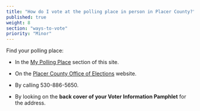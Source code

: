 ```yaml
---
title: "How do I vote at the polling place in person in Placer County?"
published: true
weight: 8
section: "ways-to-vote"
priority: "Minor"
---
```


Find your polling place:  

- In the [My Polling Place](#section-my-polling-place) section of this site.  

- On the [Placer County Office of Elections](https://www.placerelections.com/polling-place-locator/) website.  

- By calling 530-886-5650.  
 
- By looking on the **back cover of your Voter Information Pamphlet** for the address.  
